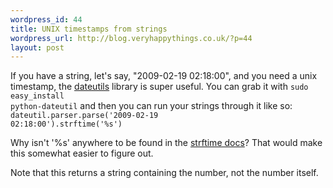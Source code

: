 ```yaml
--- 
wordpress_id: 44
title: UNIX timestamps from strings
wordpress_url: http://blog.veryhappythings.co.uk/?p=44
layout: post
---
```

If you have a string, let's say, "2009-02-19 02:18:00", and you need a unix timestamp, the <a href="http://labix.org/python-dateutil">dateutils</a> library is super useful.
You can grab it with <code>sudo easy_install python-dateutil</code> and then you can run your strings through it like so:
<code>dateutil.parser.parse('2009-02-19 02:18:00').strftime('%s')</code>

Why isn't '%s' anywhere to be found in the <a href="http://docs.python.org/library/datetime.html#strftime-behavior">strftime docs</a>? That would make this somewhat easier to figure out.

Note that this returns a string containing the number, not the number itself.
